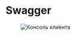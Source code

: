 # Swagger

<figure markdown>

  ![Консоль клиента](https://kinsl.github.io/ITMO_ICT_WebDevelopment2/img/lw1/swagger.png)

</figure>